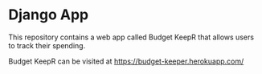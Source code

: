 # Django App

This repository contains a web app called Budget KeepR that allows users to track their spending.

Budget KeepR can be visited at https://budget-keeper.herokuapp.com/
